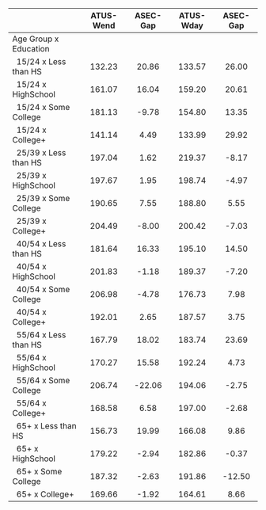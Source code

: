 
|                      |    ATUS-Wend |     ASEC-Gap |    ATUS-Wday |     ASEC-Gap |
| -------------------- | :----------: | :----------: | :----------: | :----------: |
| Age Group x Education |              |              |              |              |
| &nbsp;&nbsp;15/24 x Less than HS |       132.23 |        20.86 |       133.57 |        26.00 |
| &nbsp;&nbsp;15/24 x HighSchool |       161.07 |        16.04 |       159.20 |        20.61 |
| &nbsp;&nbsp;15/24 x Some College |       181.13 |        -9.78 |       154.80 |        13.35 |
| &nbsp;&nbsp;15/24 x College+ |       141.14 |         4.49 |       133.99 |        29.92 |
| &nbsp;&nbsp;25/39 x Less than HS |       197.04 |         1.62 |       219.37 |        -8.17 |
| &nbsp;&nbsp;25/39 x HighSchool |       197.67 |         1.95 |       198.74 |        -4.97 |
| &nbsp;&nbsp;25/39 x Some College |       190.65 |         7.55 |       188.80 |         5.55 |
| &nbsp;&nbsp;25/39 x College+ |       204.49 |        -8.00 |       200.42 |        -7.03 |
| &nbsp;&nbsp;40/54 x Less than HS |       181.64 |        16.33 |       195.10 |        14.50 |
| &nbsp;&nbsp;40/54 x HighSchool |       201.83 |        -1.18 |       189.37 |        -7.20 |
| &nbsp;&nbsp;40/54 x Some College |       206.98 |        -4.78 |       176.73 |         7.98 |
| &nbsp;&nbsp;40/54 x College+ |       192.01 |         2.65 |       187.57 |         3.75 |
| &nbsp;&nbsp;55/64 x Less than HS |       167.79 |        18.02 |       183.74 |        23.69 |
| &nbsp;&nbsp;55/64 x HighSchool |       170.27 |        15.58 |       192.24 |         4.73 |
| &nbsp;&nbsp;55/64 x Some College |       206.74 |       -22.06 |       194.06 |        -2.75 |
| &nbsp;&nbsp;55/64 x College+ |       168.58 |         6.58 |       197.00 |        -2.68 |
| &nbsp;&nbsp;65+ x Less than HS |       156.73 |        19.99 |       166.08 |         9.86 |
| &nbsp;&nbsp;65+ x HighSchool |       179.22 |        -2.94 |       182.86 |        -0.37 |
| &nbsp;&nbsp;65+ x Some College |       187.32 |        -2.63 |       191.86 |       -12.50 |
| &nbsp;&nbsp;65+ x College+ |       169.66 |        -1.92 |       164.61 |         8.66 |

